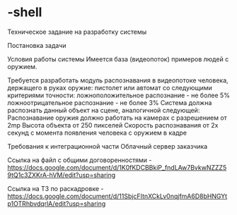 # -shell

Техническое задание
на разработку системы 

Постановка задачи

Условия работы системы
Имеется база (видеопоток) примеров людей с оружием.

Требуется разработать модуль распознавания в видеопотоке человека, держащего в руках оружие: пистолет или автомат со следующими критериями точности: ложноположительное распознание - не более 5% ложноотрицательное распознание - не более 3% Система должна распознать данный объект на сцене, аналогичной следующей:
Распознавание оружия должно работать на камерах с разрешением от 2mp 
Высота объекта от 250 пикселей
Скорость распознавания от 2х секунд с момента появления человека с оружием в кадре


Требования к интеграционной части
Облачный сервер заказчика


Ссылка на файл с общими договоренностями - https://docs.google.com/document/d/1K0fKDCBBkiP_fndLAw7BvkwNZZZ59tQ1c3ZXKrA-hVM/edit?usp=sharing

Ссылка на ТЗ по раскадровке - https://docs.google.com/document/d/11SbjcFItnXCkLv0nqjfmA6D8bHNGYtp1OTRhbvdqrlA/edit?usp=sharing
